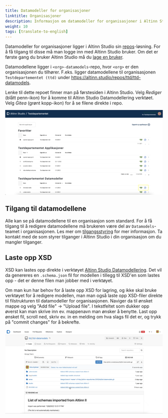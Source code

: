 ```yaml
---
title: Datamodeller for organisasjoner
linktitle: Organisasjoner
description: Informasjon om datamodeller for organisasjoner i Altinn Studio
weight: 10
tags: [translate-to-english]
---
```


Datamodeller for organisasjoner ligger i Altinn Studio sin [repos][1]-løsning.
For å få tilgang til disse må man logge inn med Altinn Studio bruker. Om det er første gang du bruker Altinn Studio
må du [lage en bruker][2].

Datamodellene ligger i `<org>-datamodels`-repo, hvor `<org>` er den organisasjonen du tilhører. 
F.eks. ligger datamodellene til organisasjonen `Testdepartementet (ttd)` under 
https://altinn.studio/repos/ttd/ttd-datamodels.

Lenke til dette repoet finner man på førstesiden i Altinn Studio. Velg _Rediger_ (blått penn-ikon) for å komme til 
Altinn Studio Datamodellering verktøet. Velg _Gitea_ (grønt kopp-ikon) for å se filene direkte i repo.

![Oversikt over datamodell-repo](./datamodels-dashboard.png "Oversikt over datamodell-repo")

## Tilgang til datamodellene

Alle kan se på datamodellene til en organisasjon som standard. For å få tilgang til å redigere datamodellene må brukeren
være del av `Datamodels`-teamet i organisasjonen. Les mer om [tilgangsstyring][3] for mer informasjon.
Ta kontakt med de som styrer tilganger i Altinn Studio i din organisasjon om du mangler tilganger. 


## Laste opp XSD
XSD kan lastes opp direkte i verktøyet [Altinn Studio Datamodellering][4]. Det vil da genereres en `.schema.json` fil
for modellen i tillegg til XSD'en som lastes opp - det er denne filen man jobber med i verktøyet.

Om man kun har behov for å laste opp XSD for lagring, og ikke skal bruke verktøyet for å redigere modellen, man man også 
laste opp XSD-filer direkte til filstrukturen til datamodeller for organisasjonen. Naviger da til ønsket mappe og velg 
"Add file" -> "Upload file". I tekstfeltet som dukker opp øverst kan man skrive inn ev. mappenavn man ønsker å benytte.
Last opp ønsket fil, scroll ned, skriv ev. in en melding om hva slags fil det er, og trykk på "commit changes"
for å bekrefte.

![Last opp XSD direkte til `<org>-datamodels` repo](./file-upload.gif "Last opp XSD direkte til <org>-datamodels repo")

[1]: https://altinn.studio/repos
[2]: /nb/app/getting-started/create-user/
[3]: /nb/app/getting-started/access-management/studio/
[4]: ../data-models-tool/